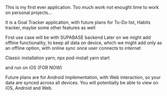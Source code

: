 This is my first ever application. Too much work not enought time to work on personal projects...

It is a Goal Tracker application, with future plans for To-Do list, Habits tracker, maybe some other features as well

First use case will be with SUPABASE backend
Later on we might add offline functionality, to keep all data on device, which we might add only as an offline option, with online sync once user connects to internet

Classic installation
yarn; npx pod-install
yarn start

and run on iOS (FOR NOW)

Future plans are for Android implementation, with Web interaction, so your data are synced across all devices. You will potentially be able to view on iOS, Android and Web.


